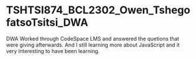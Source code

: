 # TSHTSI874_BCL2302_Owen_TshegofatsoTsitsi_DWA
DWA 
Worked through CodeSpace LMS and answered the quetions that were giving afterwards.
And I still learning more about JavaScript and it very interesting to have been learning.
